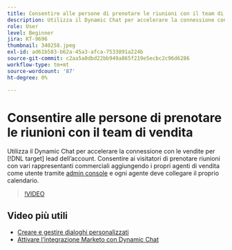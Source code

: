 ```yaml
---
title: Consentire alle persone di prenotare le riunioni con il team di vendita
description: Utilizza il Dynamic Chat per accelerare la connessione con le vendite per [!DNL target] lead dell’account.
role: User
level: Beginner
jira: KT-9696
thumbnail: 340258.jpeg
exl-id: ad61b583-b62a-45a3-afca-7533891a224b
source-git-commit: c2aa5a0dbd22bb949a865f219e5ecbc2c96d6286
workflow-type: tm+mt
source-wordcount: '87'
ht-degree: 0%

---
```


# Consentire alle persone di prenotare le riunioni con il team di vendita

Utilizza il Dynamic Chat per accelerare la connessione con le vendite per [!DNL target] lead dell’account. Consentire ai visitatori di prenotare riunioni con vari rappresentanti commerciali aggiungendo i propri agenti di vendita come utente tramite [admin console](https://adminconsole.adobe.com/) e ogni agente deve collegare il proprio calendario.

>[!VIDEO](https://video.tv.adobe.com/v/340258/?quality=12&learn=on)

## Video più utili

* [Creare e gestire dialoghi personalizzati](dialogue-management.md)
* [Attivare l’integrazione Marketo con Dynamic Chat](marketo-integration.md)
